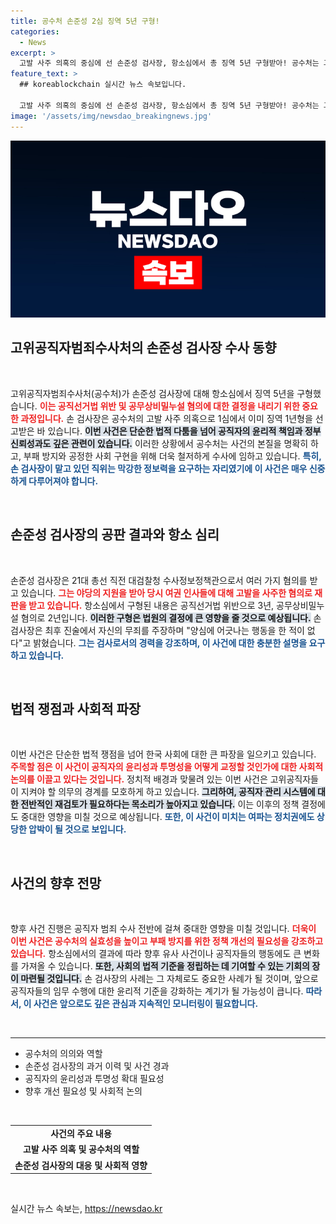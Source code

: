 ```yaml
---
title: 공수처 손준성 2심 징역 5년 구형!
categories:
  - News
excerpt: >
  고발 사주 의혹의 중심에 선 손준성 검사장, 항소심에서 총 징역 5년 구형받아! 공수처는 그가 야당을 이용해 선거에 개입한 혐의를 주장하며, 손 검사장은 강력히 무죄를 주장하고 있습니다. 이 사건의 진실은 과연 무엇일까요? 클릭하여 더 자세히 알아보세요!
feature_text: >
  ## koreablockchain 실시간 뉴스 속보입니다.

  고발 사주 의혹의 중심에 선 손준성 검사장, 항소심에서 총 징역 5년 구형받아! 공수처는 그가 야당을 이용해 선거에 개입한 혐의를 주장하며, 손 검사장은 강력히 무죄를 주장하고 있습니다. 이 사건의 진실은 과연 무엇일까요? 클릭하여 더 자세히 알아보세요!
image: '/assets/img/newsdao_breakingnews.jpg'
---
```


<p><img src="/assets/img/newsdao_breakingnews.jpg" alt="koreablockchain 속보" /></p>

<h2 data-ke-size="size26">고위공직자범죄수사처의 손준성 검사장 수사 동향</h2>

<p data-ke-size="size16">&nbsp;</p>

<p>고위공직자범죄수사처(공수처)가 손준성 검사장에 대해 항소심에서 징역 5년을 구형했습니다. <b><span style="color: #ee2323;">이는 공직선거법 위반 및 공무상비밀누설 혐의에 대한 결정을 내리기 위한 중요한 과정입니다.</span></b> 손 검사장은 공수처의 고발 사주 의혹으로 1심에서 이미 징역 1년형을 선고받은 바 있습니다. <b><span style="background-color: #21538527;">이번 사건은 단순한 법적 다툼을 넘어 공직자의 윤리적 책임과 정부 신뢰성과도 깊은 관련이 있습니다.</span></b> 이러한 상황에서 공수처는 사건의 본질을 명확히 하고, 부패 방지와 공정한 사회 구현을 위해 더욱 철저하게 수사에 임하고 있습니다. <b><span style="color: #1a5490;">특히, 손 검사장이 맡고 있던 직위는 막강한 정보력을 요구하는 자리였기에 이 사건은 매우 신중하게 다루어져야 합니다.</span></b></p>

<p data-ke-size="size16">&nbsp;</p>

<h2 data-ke-size="size26">손준성 검사장의 공판 결과와 항소 심리</h2>

<p data-ke-size="size16">&nbsp;</p>

<p>손준성 검사장은 21대 총선 직전 대검찰청 수사정보정책관으로서 여러 가지 혐의를 받고 있습니다. <b><span style="color: #ee2323;">그는 야당의 지원을 받아 당시 여권 인사들에 대해 고발을 사주한 혐의로 재판을 받고 있습니다.</span></b> 항소심에서 구형된 내용은 공직선거법 위반으로 3년, 공무상비밀누설 혐의로 2년입니다. <b><span style="background-color: #21538527;">이러한 구형은 법원의 결정에 큰 영향을 줄 것으로 예상됩니다.</span></b> 손 검사장은 최후 진술에서 자신의 무죄를 주장하며 "양심에 어긋나는 행동을 한 적이 없다"고 밝혔습니다. <b><span style="color: #1a5490;">그는 검사로서의 경력을 강조하며, 이 사건에 대한 충분한 설명을 요구하고 있습니다.</span></b></p>

<p data-ke-size="size16">&nbsp;</p>

<h2 data-ke-size="size26">법적 쟁점과 사회적 파장</h2>

<p data-ke-size="size16">&nbsp;</p>

<p>이번 사건은 단순한 법적 쟁점을 넘어 한국 사회에 대한 큰 파장을 일으키고 있습니다. <b><span style="color: #ee2323;">주목할 점은 이 사건이 공직자의 윤리성과 투명성을 어떻게 교정할 것인가에 대한 사회적 논의를 이끌고 있다는 것입니다.</span></b> 정치적 배경과 맞물려 있는 이번 사건은 고위공직자들이 지켜야 할 의무의 경계를 모호하게 하고 있습니다. <b><span style="background-color: #21538527;">그리하여, 공직자 관리 시스템에 대한 전반적인 재검토가 필요하다는 목소리가 높아지고 있습니다.</span></b> 이는 이후의 정책 결정에도 중대한 영향을 미칠 것으로 예상됩니다. <b><span style="color: #1a5490;">또한, 이 사건이 미치는 여파는 정치권에도 상당한 압박이 될 것으로 보입니다.</span></b></p>

<p data-ke-size="size16">&nbsp;</p>

<h2 data-ke-size="size26">사건의 향후 전망</h2>

<p data-ke-size="size16">&nbsp;</p>

<p>향후 사건 진행은 공직자 범죄 수사 전반에 걸쳐 중대한 영향을 미칠 것입니다. <b><span style="color: #ee2323;">더욱이 이번 사건은 공수처의 실효성을 높이고 부패 방지를 위한 정책 개선의 필요성을 강조하고 있습니다.</span></b> 항소심에서의 결과에 따라 향후 유사 사건이나 공직자들의 행동에도 큰 변화를 가져올 수 있습니다. <b><span style="background-color: #21538527;">또한, 사회의 법적 기준을 정립하는 데 기여할 수 있는 기회의 장이 마련될 것입니다.</span></b> 손 검사장의 사례는 그 자체로도 중요한 사례가 될 것이며, 앞으로 공직자들의 임무 수행에 대한 윤리적 기준을 강화하는 계기가 될 가능성이 큽니다. <b><span style="color: #1a5490;">따라서, 이 사건은 앞으로도 깊은 관심과 지속적인 모니터링이 필요합니다.</span></b></p>

<p data-ke-size="size16">&nbsp;</p>

<hr data-ke-size="size16" />

<ul data-ke-size="size16">
    <li>공수처의 의의와 역할</li>
    <li>손준성 검사장의 과거 이력 및 사건 경과</li>
    <li>공직자의 윤리성과 투명성 확대 필요성</li>
    <li>향후 개선 필요성 및 사회적 논의</li>
</ul>

<p data-ke-size="size16">&nbsp;</p> 

<table data-ke-size="size16">
    <tr>
        <td style="text-align: center; height: 17px;"><b>사건의 주요 내용</b></td>
    </tr>
    <tr>
        <td style="text-align: center; height: 17px;"><b>고발 사주 의혹 및 공수처의 역할</b></td>
    </tr>
    <tr>
        <td style="text-align: center; height: 17px;"><b>손준성 검사장의 대응 및 사회적 영향</b></td>
    </tr>
</table>

<p data-ke-size="size16">&nbsp;</p>
실시간 뉴스 속보는, <a href="https://newsdao.kr" rel="dofollow">https://newsdao.kr</a>


